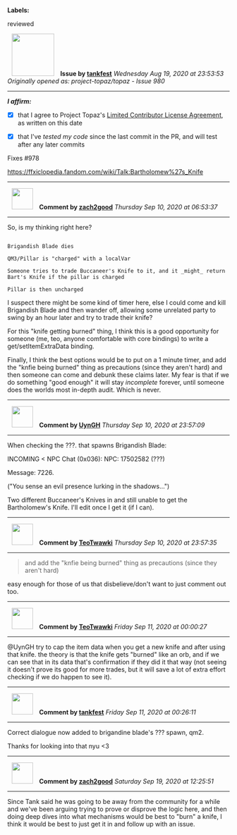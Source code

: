 **Labels:**

reviewed



<a href="https://github.com/tankfest"><img src="https://avatars1.githubusercontent.com/u/37684138?v=4" width="96" height="96" hspace="10"></img></a> **Issue by [tankfest](https://github.com/tankfest)**
_Wednesday Aug 19, 2020 at 23:53:53_
_Originally opened as: project-topaz/topaz - Issue 980_

----

<!-- place 'x' mark between square [] brackets to affirm: -->
**_I affirm:_**
- [x] that I agree to Project Topaz's [Limited Contributor License Agreement](http://project-topaz.com/blob/release/CONTRIBUTOR_AGREEMENT.md), as written on this date
- [x] that I've _tested my code_ since the last commit in the PR, and will test after any later commits

Fixes #978 

https://ffxiclopedia.fandom.com/wiki/Talk:Bartholomew%27s_Knife


----
<a href="https://github.com/zach2good"><img src="https://avatars3.githubusercontent.com/u/1389729?v=4" width="48" height="48" hspace="10"></img></a> **Comment by [zach2good](https://github.com/zach2good)**
_Thursday Sep 10, 2020 at 06:53:37_

----

So, is my thinking right here?

```
Brigandish Blade dies
QM3/Pillar is "charged" with a localVar
Someone tries to trade Buccaneer's Knife to it, and it _might_ return Bart's Knife if the pillar is charged
Pillar is then uncharged
```

I suspect there might be some kind of timer here, else I could come and kill Brigandish Blade and then wander off, allowing some unrelated party to swing by an hour later and try to trade their knife?

For this "knife getting burned" thing, I think this is a good opportunity for someone (me, teo, anyone comfortable with core bindings) to write a get/setItemExtraData binding. 

Finally, I think the best options would be to put on a 1 minute timer, and add the "knfie being burned" thing as precautions (since they aren't hard) and then someone can come and debunk these claims later. My fear is that if we do something "good enough" it will stay _incomplete_ forever, until someone does the worlds most in-depth audit. Which is never.



----
<a href="https://github.com/UynGH"><img src="https://avatars2.githubusercontent.com/u/40763842?v=4" width="48" height="48" hspace="10"></img></a> **Comment by [UynGH](https://github.com/UynGH)**
_Thursday Sep 10, 2020 at 23:57:09_

----

When checking the ???. that spawns Brigandish Blade:

INCOMING < NPC Chat (0x036):  NPC: 17502582 (???)
Message: 7226.
("You sense an evil presence lurking in the shadows...")

Two different Buccaneer's Knives in and still unable to get the Bartholomew's Knife. I'll edit once I get it (if I can).


----
<a href="https://github.com/TeoTwawki"><img src="https://avatars0.githubusercontent.com/u/6871475?v=4" width="48" height="48" hspace="10"></img></a> **Comment by [TeoTwawki](https://github.com/TeoTwawki)**
_Thursday Sep 10, 2020 at 23:57:35_

----

> and add the "knfie being burned" thing as precautions (since they aren't hard)

easy enough for those of us that disbelieve/don't want to just comment out too.


----
<a href="https://github.com/TeoTwawki"><img src="https://avatars0.githubusercontent.com/u/6871475?v=4" width="48" height="48" hspace="10"></img></a> **Comment by [TeoTwawki](https://github.com/TeoTwawki)**
_Friday Sep 11, 2020 at 00:00:27_

----

@UynGH try to cap the item data when you get a new knife and after using that knife. the theory is that the knife gets "burned" like an orb, and if we can see that in its data that's confirmation if they did it that way (not seeing it doesn't prove its good for more trades, but it will save a lot of extra effort checking if we do happen to see it).


----
<a href="https://github.com/tankfest"><img src="https://avatars1.githubusercontent.com/u/37684138?v=4" width="48" height="48" hspace="10"></img></a> **Comment by [tankfest](https://github.com/tankfest)**
_Friday Sep 11, 2020 at 00:26:11_

----

Correct dialogue now added to brigandine blade's ??? spawn, qm2.

Thanks for looking into that nyu <3


----
<a href="https://github.com/zach2good"><img src="https://avatars3.githubusercontent.com/u/1389729?v=4" width="48" height="48" hspace="10"></img></a> **Comment by [zach2good](https://github.com/zach2good)**
_Saturday Sep 19, 2020 at 12:25:51_

----

Since Tank said he was going to be away from the community for a while and we've been arguing trying to prove or disprove the logic here, and then doing deep dives into what mechanisms would be best to "burn" a knife, I think it would be best to just get it in and follow up with an issue.
